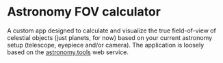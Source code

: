 # Astronomy FOV calculator  

A custom app designed to calculate and visualize the true field-of-view of celestial objects (just planets, for now) based on your current astronomy setup (telescope, eyepiece and/or camera). The application is loosely based on the [astronomy.tools](https://astronomy.tools/calculators/field_of_view/) web service. 